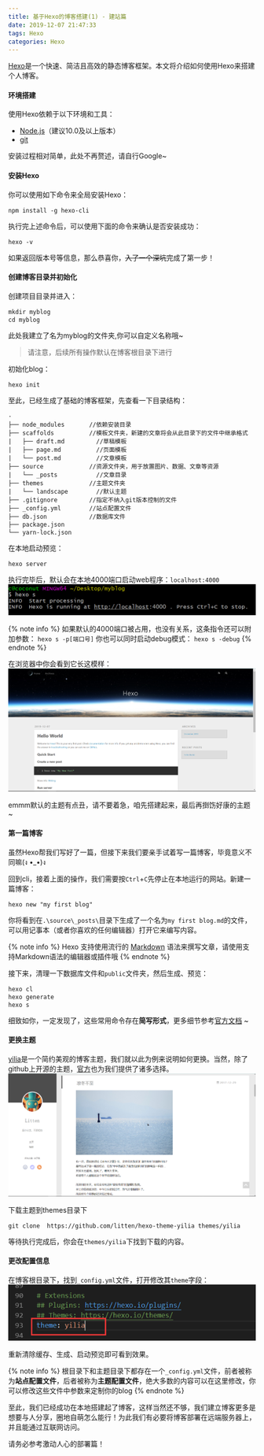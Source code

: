 ```yaml
---
title: 基于Hexo的博客搭建(1) - 建站篇
date: 2019-12-07 21:47:33
tags: Hexo
categories: Hexo
---
```

[Hexo](https://hexo.io/zh-cn/)是一个快速、简洁且高效的静态博客框架。本文将介绍如何使用Hexo来搭建个人博客。

#### 环境搭建
使用Hexo依赖于以下环境和工具：

- [Node.js](https://nodejs.org/en/)（建议10.0及以上版本）
- [git](https://git-scm.com/)

安装过程相对简单，此处不再赘述，请自行Google~

#### 安装Hexo
你可以使用如下命令来全局安装Hexo：

<!-- more -->

```shell
npm install -g hexo-cli
```
执行完上述命令后，可以使用下面的命令来确认是否安装成功：
```shell
hexo -v
```

如果返回版本号等信息，那么恭喜你，<del>入了一个深坑</del>完成了第一步！

#### 创建博客目录并初始化
创建项目目录并进入：
```shell
mkdir myblog
cd myblog
```
此处我建立了名为myblog的文件夹,你可以自定义名称哦~

>请注意，后续所有操作默认在博客根目录下进行

初始化blog：
```shell
hexo init
```
至此，已经生成了基础的博客框架，先查看一下目录结构：
```shell
·
├── node_modules       //依赖安装目录
├── scaffolds          //模板文件夹，新建的文章将会从此目录下的文件中继承格式
|   ├── draft.md         //草稿模板
|   ├── page.md          //页面模板
|   └── post.md          //文章模板
├── source             //资源文件夹，用于放置图片、数据、文章等资源
|   └── _posts           //文章目录
├── themes             //主题文件夹
|   └── landscape        //默认主题
├── .gitignore         //指定不纳入git版本控制的文件
├── _config.yml        //站点配置文件
├── db.json            //数据库文件
├── package.json
└── yarn-lock.json
```

在本地启动预览：
```shell
hexo server
```
执行完毕后，默认会在本地4000端口启动web程序：`localhost:4000`
![](/images/2019-12-06/0.png)

{% note info %}
如果默认的4000端口被占用，也没有关系，这条指令还可以附加参数：
`hexo s -p[端口号]`
你也可以同时启动debug模式：
`hexo s -debug`
{% endnote %}

在浏览器中你会看到它长这模样：
![](/images/2019-12-06/1.png)


emmm默认的主题有点丑，请不要着急，咱先搭建起来，最后再捯饬好康的主题 ~

#### 第一篇博客
虽然Hexo帮我们写好了一篇，但接下来我们要亲手试着写一篇博客，毕竟意义不同嘛(ง •_•)ง

回到cli，接着上面的操作，我们需要按`Ctrl`+`C`先停止在本地运行的网站。新建一篇博客：
```
hexo new "my first blog"
```
你将看到在`.\source\_posts\`目录下生成了一个名为`my first blog.md`的文件，可以用记事本（或者你喜欢的任何编辑器）打开它来编写内容。

{% note info %}
Hexo 支持使用流行的 [Markdown](https://guides.github.com/features/mastering-markdown/) 语法来撰写文章，请使用支持Markdown语法的编辑器或插件哦
{% endnote %}

接下来，清理一下数据库文件和`public`文件夹，然后生成、预览：
```shell
hexo cl
hexo generate
hexo s
```
细致如你，一定发现了，这些常用命令存在**简写形式**，更多细节参考[官方文档](https://hexo.io/zh-cn/docs/) ~

#### 更换主题
[yilia](https://github.com/litten/hexo-theme-yilia)是一个简约美观的博客主题，我们就以此为例来说明如何更换。当然，除了github上开源的主题，[官方](https://hexo.io/themes/)也为我们提供了诸多选择。
![](/images/2019-12-06/2.png)

下载主题到themes目录下
```shell
git clone  https://github.com/litten/hexo-theme-yilia themes/yilia
```
等待执行完成后，你会在`themes/yilia`下找到下载的内容。

#### 更改配置信息
在博客根目录下，找到`_config.yml`文件，打开修改其`theme`字段：
![](/images/2019-12-06/3.png)

重新清除缓存、生成、启动预览即可看到效果。

{% note info %}
根目录下和主题目录下都存在一个`_config.yml`文件，前者被称为**站点配置文件**，后者被称为**主题配置文件**，绝大多数的内容可以在这里修改，你可以修改这些文件中参数来定制你的blog
{% endnote %}

至此，我们已经成功在本地搭建起了博客，这样当然还不够，我们建立博客更多是想要与人分享，圈地自萌怎么能行！为此我们有必要将博客部署在远端服务器上，并且能通过互联网访问。

请务必参考激动人心的部署篇！